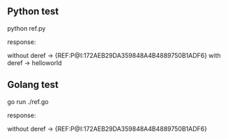 
## Python test

  python ref.py

response:

  without deref -> {REF:P@I:172AEB29DA359848A4B4889750B1ADF6}
  with deref -> helloworld

## Golang test

  go run ./ref.go

response:

  without deref -> {REF:P@I:172AEB29DA359848A4B4889750B1ADF6}